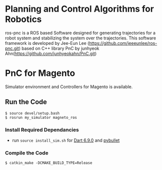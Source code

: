 # Planning and Control Algorithms for Robotics
ros-pnc is a ROS based Software designed for generating trajectories for a robot system
and stabilizing the system over the trajectories.
This software framework is developed by Jee-Eun Lee (https://github.com/jeeeunlee/ros-pnc.git)
based on C++ library PnC by junhyeok Ahn(https://github.com/junhyeokahn/PnC.git)

# PnC for Magento
Simulator environment and Controllers for Magento is available. 

## Run the Code
```
$ source devel/setup.bash
$ rosrun my_simulator magneto_ros

```
### Install Required Dependancies
- run ```source install_sim.sh``` for [Dart 6.9.0](https://dartsim.github.io/install_dart_on_mac.html) and [pybullet](https://pybullet.org/wordpress/)

### Compile the Code
```
$ catkin_make -DCMAKE_BUILD_TYPE=Release
```
